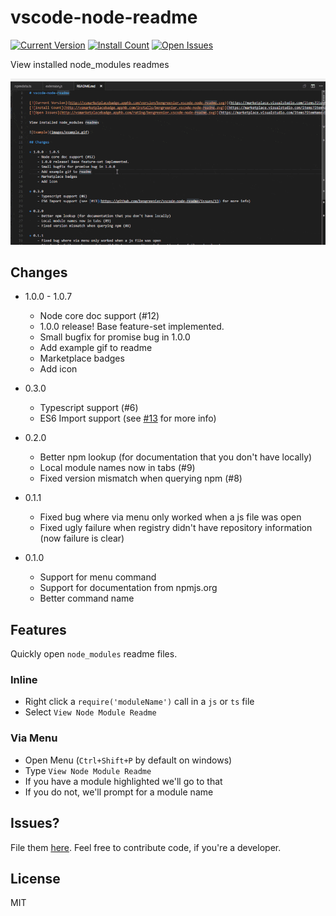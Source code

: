 # vscode-node-readme

[![Current Version](http://vsmarketplacebadge.apphb.com/version/bengreenier.vscode-node-readme.svg)](https://marketplace.visualstudio.com/items?itemName=bengreenier.vscode-node-readme)
[![Install Count](http://vsmarketplacebadge.apphb.com/installs/bengreenier.vscode-node-readme.svg)](https://marketplace.visualstudio.com/items?itemName=bengreenier.vscode-node-readme)
[![Open Issues](http://vsmarketplacebadge.apphb.com/rating/bengreenier.vscode-node-readme.svg)](https://marketplace.visualstudio.com/items?itemName=bengreenier.vscode-node-readme)

View installed node_modules readmes

![Example](images/example.gif)

## Changes

+ 1.0.0 - 1.0.7
    - Node core doc support (#12)
    - 1.0.0 release! Base feature-set implemented.
    - Small bugfix for promise bug in 1.0.0
    - Add example gif to readme
    - Marketplace badges
    - Add icon

+ 0.3.0
    - Typescript support (#6)
    - ES6 Import support (see [#13](https://github.com/bengreenier/vscode-node-readme/issues/13) for more info)

+ 0.2.0
    - Better npm lookup (for documentation that you don't have locally)
    - Local module names now in tabs (#9)
    - Fixed version mismatch when querying npm (#8)

+ 0.1.1
    - Fixed bug where via menu only worked when a js file was open
    - Fixed ugly failure when registry didn't have repository information (now failure is clear)

+ 0.1.0
    - Support for menu command
    - Support for documentation from npmjs.org
    - Better command name

## Features

Quickly open `node_modules` readme files.

### Inline

+ Right click a `require('moduleName')` call in a `js` or `ts` file
+ Select `View Node Module Readme`

### Via Menu

+ Open Menu (`Ctrl+Shift+P` by default on windows)
+ Type `View Node Module Readme`
+ If you have a module highlighted we'll go to that
+ If you do not, we'll prompt for a module name

## Issues?

File them [here](https://github.com/bengreenier/vscode-node-readme/issues). Feel free to contribute code, if you're a developer.

## License

MIT